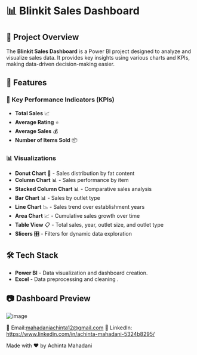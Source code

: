# 📊 Blinkit Sales Dashboard

## 📌 Project Overview
The **Blinkit Sales Dashboard** is a Power BI project designed to analyze and visualize sales data. It provides key insights using various charts and KPIs, making data-driven decision-making easier.

## 🚀 Features
### 🔹 Key Performance Indicators (KPIs)
- **Total Sales** 📈
- **Average Rating** ⭐
- **Average Sales** 💰
- **Number of Items Sold** 📦

### 📊 Visualizations
- **Donut Chart** 🍩 - Sales distribution by fat content
- **Column Chart** 📊 - Sales performance by item
- **Stacked Column Chart** 📊 - Comparative sales analysis
- **Bar Chart** 📊 - Sales by outlet type
- **Line Chart** 📉 - Sales trend over establishment years
- **Area Chart** 📈 - Cumulative sales growth over time
- **Table View** 📋 - Total sales, year, outlet size, and outlet type
- **Slicers** 🎛️ - Filters for dynamic data exploration

## 🛠 Tech Stack
- **Power BI** - Data visualization and dashboard creation. 
- **Excel** - Data preprocessing and cleaning .


## 📷 Dashboard Preview
![image](https://github.com/user-attachments/assets/4e1112c0-bda1-41e7-a45b-86ac47672ff8)
 


📧 Email:mahadaniachinta12@gmail.com
🔗 LinkedIn: https://www.linkedin.com/in/achinta-mahadani-5324b8295/

Made with ❤️ by Achinta Mahadani
